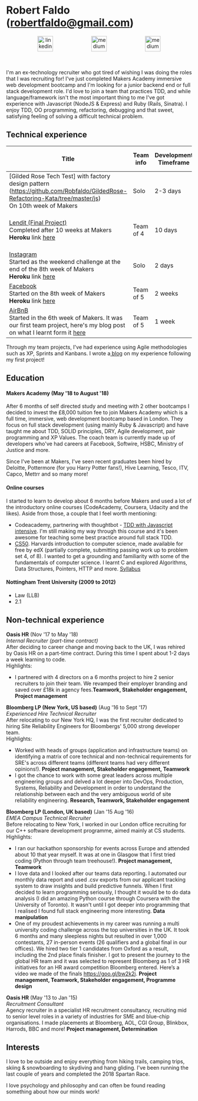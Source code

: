 # Robert Faldo (robertfaldo@gmail.com)<br>
<p align="center">
  <a href="https://www.linkedin.com/in/robertfaldo/">
  <img src="https://www.iconfinder.com/data/icons/free-social-icons/67/linkedin_circle_color-512.png" alt="linkedin" hspace="50" height="42" width="42"></a>
  <a href="https://medium.com/@robertfaldo">
  <img src="http://www.webmasto.com/wp-content/uploads/2017/08/Medium-App-Icon-2017.png" alt="medium" hspace="50" height="42" width="42"></a>
  <a href="https://github.com/Robfaldo">
  <img src="https://image.flaticon.com/icons/svg/25/25231.svg" alt="medium" hspace="50" height="42" width="42"></a><br></p><br>

I'm an ex-technology recruiter who got tired of wishing I was doing the roles that I was recruiting for! I've just completed Makers Academy immersive web development bootcamp and I'm looking for a junior backend end or full stack development role. I'd love to join a team that practices TDD, and while language/framework isn't the most important thing to me I've got experience with Javascript (NodeJS & Express) and Ruby (Rails, Sinatra). I enjoy TDD, OO programming, refactoring, debugging and that sweet, satisfying feeling of solving a difficult technical problem.

## Technical experience

| Title | Team info | Development Timeframe | Technologies Used | Test Suites/CIs/CDs Employed|
|--|--|--|--|--|
| [Gilded Rose Tech Test] with factory design pattern (https://github.com/Robfaldo/GildedRose-Refactoring-Kata/tree/master/js)</br> On 10th week of Makers</br>| Solo | 2-3 days | Javascript | Jasmine |
| [Lendit (Final Project)](https://github.com/khiebiggs/Lendit)</br> Completed after 10 weeks at Makers</br>__Heroku__ link [here](https://limitless-wildwood-27577.herokuapp.com/) | Team of 4 | 10 days | NodeJS, Express, ReactJs, MongoDB (MERN) | Travis, Heroku, Mocha, Chai, Enzyme, Jest |
| [Instagram](https://github.com/Robfaldo/instagram-challenge)</br> Started as the weekend challenge at the end of the 8th week of Makers</br>__Heroku__ link [here](https://faldoinstagram.herokuapp.com/) | Solo | 2 days | Ruby on Rails, PostgreSQL | Travis, Heroku, Rspec, Capybara |
| [Facebook](https://github.com/chrisrusselldigital/acebook-petbook)</br> Started on the 8th week of Makers</br> __Heroku__ link [here](http://petbook-acebook.herokuapp.com/users/sign_in) | Team of 5 | 2 weeks | Ruby | Heroku, Ruby, Rails, a tiny bit of Javascript |
| [AirBnB](https://github.com/Robfaldo/stinkbugs-bnb)</br> Started in the 6th week of Makers. It was our first team project, here's my blog post on what I learnt form it [here](https://blog.makersacademy.com/what-i-learnt-from-my-first-group-coding-project-at-makers-academy-2cebad45b210) | Team of 5 | 1 week | Javascript, NodeJs/Express, MongoDB | Cypress, Jasmine |

Through my team projects, I've had experience using Agile methodologies such as XP, Sprints and Kanbans. I wrote a[ blog](https://blog.makersacademy.com/what-i-learnt-from-my-first-group-coding-project-at-makers-academy-2cebad45b210) on my experience following my first project!

## Education

#### Makers Academy (May '18 to August '18)

After 6 months of self directed study and meeting with 2 other bootcamps I decided to invest the £8,000 tuition fee to join Makers Academy which is a full time, immersive, web development bootcamp based in London. They focus on full stack development (using mainly Ruby & Javascript) and have taught me about TDD, SOLID principles, DRY, Agile development, pair programming and XP Values. The coach team is currently made up of developers who've had careers at Facebook, Softwire, HSBC, Ministry of Justice and more.

Since I've been at Makers, I've seen recent graduates been hired by Deloitte, Pottermore (for you Harry Potter fans!), Hive Learning, Tesco, ITV, Capco, Mettrr and so many more!

#### Online courses

I started to learn to develop about 6 months before Makers and used a lot of the introductory online courses (CodeAcademy, Coursera, Udacity and the likes). Aside from those, a couple that I feel worth mentioning:
* Codeacademy, partnering with thoughtbot - [TDD with Javascript intensive](https://www.codecademy.com/pro/intensive/test-driven-development). I'm still making my way through this course and it's been awesome for teaching some best practice around full stack TDD.
* [CS50](https://www.edx.org/course/cs50s-introduction-computer-science-harvardx-cs50x). Harvards introduction to computer science, made available for free by edX (partially complete, submitting passing work up to problem set 4, of 8). I wanted to get a grounding and familiarity with some of the fundamentals of computer science. I learnt C and explored Algorithms, Data Structures, Pointers, HTTP and more. [Syllabus](https://docs.cs50.net/2018/x/syllabus.html)

#### Nottingham Trent University (2009 to 2012)

- Law (LLB)
- 2.1

## Non-technical experience

**Oasis HR** (Nov '17 to May '18)    
*Internal Recruiter (part-time contract)*\
After deciding to career change and moving back to the UK, I was rehired by Oasis HR on a part-time contract. During this time I spent about 1-2 days a week learning to code.<br>
Highlights:
* I partnered with 4 directors on a 6 months project to hire 2 senior recruiters to join their team. We revamped their employer branding and saved over £18k in agency fees.__Teamwork, Stakeholder engagement, Project management__

**Bloomberg LP (New York, US based)** (Aug '16 to Sept '17)   
*Experienced Hire Technical Recruiter*\
After relocating to our New York HQ, I was the first recruiter dedicated to hiring Site Reliability Engineers for Bloombergs' 5,000 strong developer team.<br>
Highlights:
* Worked with heads of groups (application and infrastructure teams) on identifying a matrix of core technical and non-technical requirements for SRE's across different teams (different teams had very different opinions!). __Project management, Stakeholder engagement, Teamwork__
* I got the chance to work with some great leaders across multiple engineering groups and delved a lot deeper into DevOps, Production, Systems, Reliability and Development in order to understand the relationship between each and the very ambiguous world of site reliability engineering. __Research, Teamwork, Stakeholder engagement__

**Bloomberg LP (London, UK based)** (Jan '15 Aug '16)   
*EMEA Campus Technical Recruiter*\
Before relocating to New York, I worked in our London office recruiting for our C++ software development programme, aimed mainly at CS students.<br>
Highlights:
* I ran our hackathon sponsorship for events across Europe and attended about 10 that year myself. It was at one in Glasgow that I first tried coding (Python through team treehouse!). __Project management, Teamwork__
* I love data and I looked after our teams data reporting. I automated our monthly data report and used .csv exports from our applicant tracking system to draw insights and build predictive funnels. When I first decided to learn programming seriously, I thought it would be to do data analysis (I did an amazing Python course through Coursera with the University of Toronto). It wasn't until I got deeper into programming that I realised I found full stack engineering more interesting. __Data manipulation__
* One of my proudest achievements in my career was running a multi university coding challenge across the top universities in the UK. It took 6 months and many sleepless nights but resulted in over 1,000 contestants, 27 in-person events (26 qualifiers and a global final in our offices). We hired two tier 1 candidates from Oxford as a result, including the 2nd place finals finisher. I got to present the journey to the global HR team and it was selected to represent Bloomberg as 1 of 3 HR initiatives for an HR award competition Bloomberg entered. Here’s a video we made of the finals https://goo.gl/bw2k2j. __Project management, Teamwork, Stakeholder engagement, Programme design__

**Oasis HR** (May '13 to Jan '15)   
*Recruitment Consultant*\
Agency recruiter in a specialist HR recruitment consultancy, recruiting mid to senior level roles in a variety of industries for SME and blue-chip organisations. I made placements at Bloomberg, AOL, CGI Group, Blinkbox, Harrods, BBC and more! __Project management, Determination__

## Interests

I love to be outside and enjoy everything from hiking trails, camping trips, skiing &amp; snowboarding to skydiving and hang gliding. I've been running the last couple of years and completed the 2018 Spartan Race.

I love psychology and philosophy and can often be found reading something about how our minds work!
